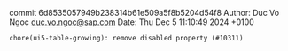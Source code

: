 commit 6d8535057949b238314b61e509a5f8b5204d54f8
Author: Duc Vo Ngoc <duc.vo.ngoc@sap.com>
Date:   Thu Dec 5 11:10:49 2024 +0100

    chore(ui5-table-growing): remove disabled property (#10311)
